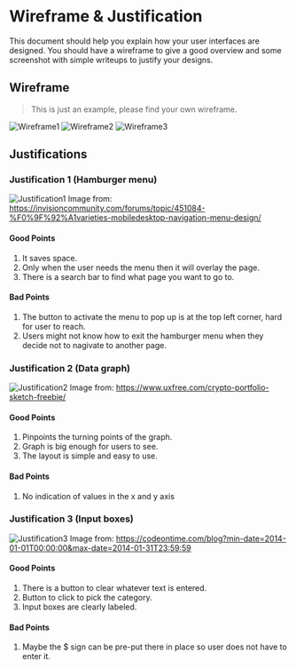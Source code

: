 # Wireframe & Justification

This document should help you explain how your user interfaces are designed. You should have a wireframe to give a good overview and some screenshot with simple writeups to justify your designs.

## Wireframe

> This is just an example, please find your own wireframe.

![Wireframe1](/worksheets/wireframes/assets/Wireframes/mobile/ResultViewer(mobile).png)
![Wireframe2](/worksheets/wireframes/assets/Wireframes/mobile/ResultViewer(mobile)_Tabulation.png) 
![Wireframe3](/worksheets/wireframes/assets/Wireframes/mobile/Navbar(mobile).png)

## Justifications

### Justification 1 (Hamburger menu)

![Justification1](/worksheets/wireframes/assets/Justifications/BasicMobileResult1.gif)
Image from:
https://invisioncommunity.com/forums/topic/451084-%F0%9F%92%A1varieties-mobiledesktop-navigation-menu-design/

#### Good Points

1. It saves space.
2. Only when the user needs the menu then it will overlay the page.
3. There is a search bar to find what page you want to go to.

#### Bad Points

1. The button to activate the menu to pop up is at the top left corner, hard for user to reach.
2. Users might not know how to exit the hamburger menu when they decide not to nagivate to another page.

### Justification 2 (Data graph)

![Justification2](/worksheets/wireframes/assets/Justifications/BasicMobileResult2.png)
Image from:
https://www.uxfree.com/crypto-portfolio-sketch-freebie/

#### Good Points

1. Pinpoints the turning points of the graph.
2. Graph is big enough for users to see.
3. The layout is simple and easy to use.

#### Bad Points

1. No indication of values in the x and y axis

### Justification 3 (Input boxes)

![Justification3](/worksheets/wireframes/assets/Justifications/BasicMobileResult3.png)
Image from:
https://codeontime.com/blog?min-date=2014-01-01T00:00:00&max-date=2014-01-31T23:59:59

#### Good Points

1. There is a button to clear whatever text is entered.
2. Button to click to pick the category.
3. Input boxes are clearly labeled.

#### Bad Points

1. Maybe the $ sign can be pre-put there in place so user does not have to enter it.